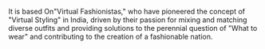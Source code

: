 It is based On"Virtual Fashionistas," who have pioneered the concept of "Virtual Styling" in India, driven by their passion for mixing and matching diverse outfits and providing solutions to the perennial question of "What to wear" and contributing to the creation of a fashionable nation.
